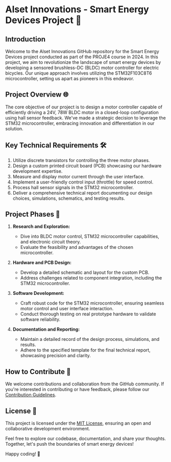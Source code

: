 # Alset Innovations - Smart Energy Devices Project 🚀

## Introduction

Welcome to the Alset Innovations GitHub repository for the Smart Energy Devices project conducted as part of the PROJE4 course in 2024. In this project, we aim to revolutionize the landscape of smart energy devices by developing a sensored brushless-DC (BLDC) motor controller for electric bicycles. Our unique approach involves utilizing the STM32F103C8T6 microcontroller, setting us apart as pioneers in this endeavor.

## Project Overview 🌐

The core objective of our project is to design a motor controller capable of efficiently driving a 24V, 78W BLDC motor in a closed-loop configuration using hall sensor feedback. We've made a strategic decision to leverage the STM32 microcontroller, embracing innovation and differentiation in our solution.

## Key Technical Requirements 🛠️

1. Utilize discrete transistors for controlling the three motor phases.
2. Design a custom printed circuit board (PCB) showcasing our hardware development expertise.
3. Measure and display motor current through the user interface.
4. Implement a user-friendly control input (throttle) for speed control.
5. Process hall sensor signals in the STM32 microcontroller.
6. Deliver a comprehensive technical report documenting our design choices, simulations, schematics, and testing results.

## Project Phases 🔄

1. **Research and Exploration:**
   - Dive into BLDC motor control, STM32 microcontroller capabilities, and electronic circuit theory.
   - Evaluate the feasibility and advantages of the chosen microcontroller.

2. **Hardware and PCB Design:**
   - Develop a detailed schematic and layout for the custom PCB.
   - Address challenges related to component integration, including the STM32 microcontroller.

3. **Software Development:**
   - Craft robust code for the STM32 microcontroller, ensuring seamless motor control and user interface interaction.
   - Conduct thorough testing on real prototype hardware to validate software reliability.

4. **Documentation and Reporting:**
   - Maintain a detailed record of the design process, simulations, and results.
   - Adhere to the specified template for the final technical report, showcasing precision and clarity.

## How to Contribute 🤝

We welcome contributions and collaboration from the GitHub community. If you're interested in contributing or have feedback, please follow our [Contribution Guidelines](CONTRIBUTING.md).

## License 📜

This project is licensed under the [MIT License](LICENSE), ensuring an open and collaborative development environment.

Feel free to explore our codebase, documentation, and share your thoughts. Together, let's push the boundaries of smart energy devices!

Happy coding! 🚀
